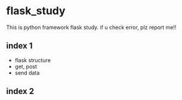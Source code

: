 # flask_study
This is python framework flask study.
if u check error, plz report me!!

## index 1
- flask structure
- get, post
- send data

## index 2
